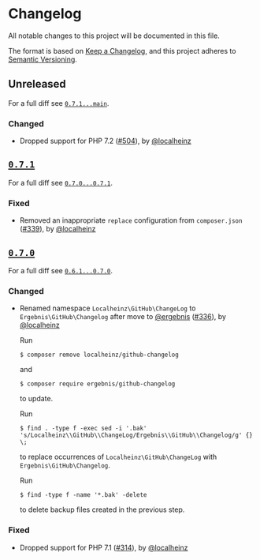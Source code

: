 # Changelog

All notable changes to this project will be documented in this file.

The format is based on [Keep a Changelog](https://keepachangelog.com/en/1.0.0/), and this project adheres to [Semantic Versioning](https://semver.org/spec/v2.0.0.html).

## Unreleased

For a full diff see [`0.7.1...main`][0.7.1...main].

### Changed

* Dropped support for PHP 7.2 ([#504]), by [@localheinz]

## [`0.7.1`][0.7.1]

For a full diff see [`0.7.0...0.7.1`][0.7.0...0.7.1].

### Fixed

* Removed an inappropriate `replace` configuration from `composer.json` ([#339]), by [@localheinz]

## [`0.7.0`][0.7.0]

For a full diff see [`0.6.1...0.7.0`][0.6.1...0.7.0].

### Changed

* Renamed namespace `Localheinz\GitHub\ChangeLog` to `Ergebnis\GitHub\Changelog` after move to [@ergebnis] ([#336]), by [@localheinz]

  Run

  ```
  $ composer remove localheinz/github-changelog
  ```

  and

  ```
  $ composer require ergebnis/github-changelog
  ```

  to update.

  Run

  ```
  $ find . -type f -exec sed -i '.bak' 's/Localheinz\\GitHub\\ChangeLog/Ergebnis\\GitHub\\Changelog/g' {} \;
  ```

  to replace occurrences of `Localheinz\GitHub\ChangeLog` with `Ergebnis\GitHub\Changelog`.

  Run

  ```
  $ find -type f -name '*.bak' -delete
  ```

  to delete backup files created in the previous step.

### Fixed

* Dropped support for PHP 7.1 ([#314]), by [@localheinz]

[0.7.0]: https://github.com/ergebnis/github-changelog/tag/0.7.0
[0.7.1]: https://github.com/ergebnis/github-changelog/tag/0.7.0

[0.6.1...0.7.0]: https://github.com/ergebnis/github-changelog/compare/0.6.1...0.7.0
[0.7.0...0.7.1]: https://github.com/ergebnis/github-changelog/compare/0.7.0...0.7.1
[0.7.1...main]: https://github.com/ergebnis/github-changelog/compare/0.7.1...main

[#314]: https://github.com/ergebnis/github-changelog/pull/314
[#336]: https://github.com/ergebnis/github-changelog/pull/336
[#339]: https://github.com/ergebnis/github-changelog/pull/339
[#504]: https://github.com/ergebnis/github-changelog/pull/504

[@ergebnis]: https://github.com/ergebnis
[@localheinz]: https://github.com/localheinz
